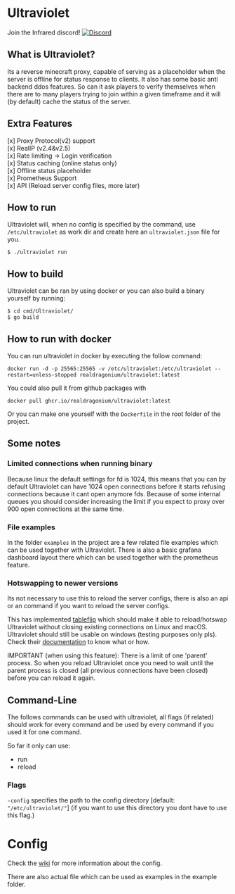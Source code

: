 # Ultraviolet
Join the Infrared discord!
 [![Discord](https://img.shields.io/discord/800456341088370698?label=discord&logo=discord)](https://discord.gg/r98YPRsZAx)

## What is Ultraviolet?
Its a reverse minecraft proxy, capable of serving as a placeholder when the server is offline for status response to clients. It also has some basic anti backend ddos features. So can it ask players to verify themselves when there are to many players trying to join within a given timeframe and it will (by default) cache the status of the server.  


## Extra Features
[x] Proxy Protocol(v2) support  
[x] RealIP (v2.4&v2.5)  
[x] Rate limiting -> Login verification  
[x] Status caching (online status only)  
[x] Offline status placeholder  
[x] Prometheus Support  
[x] API (Reload server config files, more later)  


## How to run
Ultraviolet will, when no config is specified by the command, use `/etc/ultraviolet` as work dir and create here an `ultraviolet.json` file for you.
```
$ ./ultraviolet run
```  

## How to build
Ultraviolet can be ran by using docker or you can also build a binary yourself by running:
```
$ cd cmd/Ultraviolet/
$ go build
```  

## How to run with docker
You can run ultraviolet in docker by executing the follow command:
```
docker run -d -p 25565:25565 -v /etc/ultraviolet:/etc/ultraviolet --restart=unless-stopped realdragonium/ultraviolet:latest
```
You could also pull it from github packages with
```
docker pull ghcr.io/realdragonium/ultraviolet:latest
``` 
Or you can make one yourself with the `Dockerfile` in the root folder of the project.

## Some notes
### Limited connections when running binary
Because linux the default settings for fd is 1024, this means that you can by default Ultraviolet can have 1024 open connections before it starts refusing connections because it cant open anymore fds. Because of some internal queues you should consider increasing the limit if you expect to proxy over 900 open connections at the same time. 

### File examples
In the folder `examples` in the project are a few related file examples which can be used together with Ultraviolet. There is also a basic grafana dashboard layout there which can be used together with the prometheus feature.

### Hotswapping to newer versions
Its not necessary to use this to reload the server configs, there is also an api or an command if you want to reload the server configs. 

This has implemented [tableflip](https://github.com/cloudflare/tableflip) which should make it able to reload/hotswap Ultraviolet without closing existing connections on Linux and macOS. Ultraviolet should still be usable on windows (testing purposes only pls). 
Check their [documentation](https://pkg.go.dev/github.com/cloudflare/tableflip) to know what or how. 

IMPORTANT (when using this feature): There is a limit of one 'parent' process. So when you reload Ultraviolet once you need to wait until the parent process is closed (all previous connections have been closed) before you can reload it again.

## Command-Line 
The follows commands can be used with ultraviolet, all flags (if related) should work for every command and be used by every command if you used it for one command.

So far it only can use:
- run
- reload

### Flags
`-config` specifies the path to the config directory [default: `"/etc/ultraviolet/"`]  (if you want to use this directory you dont have to use this flag.)


# Config
Check the [wiki](https://github.com/realDragonium/Ultraviolet/wiki/Config) for more information about the config.  

There are also actual file which can be used as examples in the example folder.